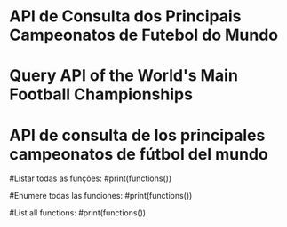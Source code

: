 # API de Consulta dos Principais Campeonatos de Futebol do Mundo
# Query API of the World's Main Football Championships
# API de consulta de los principales campeonatos de fútbol del mundo


#Listar todas as funções:
#print(functions())

#Enumere todas las funciones:
#print(functions())

#List all functions:
#print(functions())
